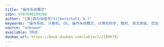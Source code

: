 ```yaml
---
title: "操作系统概念"
isbn: 9787040209280
author: "[美]西尔伯查茨(Silberschatz，A.)"
keywords: "操作系统, 计算机, OS, 操作系统概念, 计算机科学, 教材, 英文原版, 恐龙书"
source: "unknown"
available: TRUE
douban_url: https://book.douban.com/subject/2109679/
---
```

